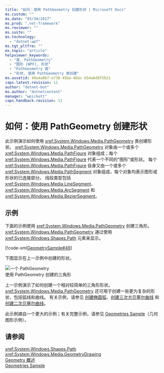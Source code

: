```yaml
---
title: "如何：使用 PathGeometry 创建形状 | Microsoft Docs"
ms.custom: ""
ms.date: "03/30/2017"
ms.prod: ".net-framework"
ms.reviewer: ""
ms.suite: ""
ms.technology: 
  - "dotnet-wpf"
ms.tgt_pltfrm: ""
ms.topic: "article"
helpviewer_keywords: 
  - "类, PathGeometry"
  - "图形 [WPF], 形状"
  - "PathGeometry 类"
  - "形状, 使用 PathGeometry 类创建"
ms.assetid: 49a4a8b7-e738-45be-8dac-b54a6d8f5b21
caps.latest.revision: 11
author: "dotnet-bot"
ms.author: "dotnetcontent"
manager: "wpickett"
caps.handback.revision: 11
---
```

# 如何：使用 PathGeometry 创建形状
此示例演示如何使用 <xref:System.Windows.Media.PathGeometry> 类创建形状。  <xref:System.Windows.Media.PathGeometry> 对象由一个或多个 <xref:System.Windows.Media.PathFigure> 对象组成；每个 <xref:System.Windows.Media.PathFigure> 代表一个不同的“图形”或形状。  每个 <xref:System.Windows.Media.PathFigure> 自身又由一个或多个 <xref:System.Windows.Media.PathSegment> 对象组成，每个对象均表示图形或形状的已连接部分。  线段类型包括 <xref:System.Windows.Media.LineSegment>、<xref:System.Windows.Media.ArcSegment> 和 <xref:System.Windows.Media.BezierSegment>。  
  
## 示例  
 下面的示例使用 <xref:System.Windows.Media.PathGeometry> 创建三角形。  <xref:System.Windows.Media.PathGeometry> 通过使用 <xref:System.Windows.Shapes.Path> 元素来显示。  
  
 [!code-xml[GeometrySample#49](../../../../samples/snippets/csharp/VS_Snippets_Wpf/GeometrySample/CS/pathgeometryexample.xaml#49)]  
  
 下图显示在上一示例中创建的形状。  
  
 ![一个 PathGeometry](../../../../docs/framework/wpf/graphics-multimedia/media/wcpsdk-graphicsmm-pathgeometry-triangle.png "wcpsdk\_graphicsmm\_pathgeometry\_triangle")  
使用 PathGeometry 创建的三角形  
  
 上一示例演示了如何创建一个相对较简单的三角形形状。  <xref:System.Windows.Media.PathGeometry> 还可用于创建一些更为复杂的形状，包括弧线和曲线。  有关示例，请参见 [创建椭圆弧](../../../../docs/framework/wpf/graphics-multimedia/how-to-create-an-elliptical-arc.md)、[创建三次方贝塞尔曲线](../../../../docs/framework/wpf/graphics-multimedia/how-to-create-a-cubic-bezier-curve.md) 和 [创建二次贝塞尔曲线](../../../../docs/framework/wpf/graphics-multimedia/how-to-create-a-quadratic-bezier-curve.md)。  
  
 此示例摘自一个更大的示例；有关完整示例，请参见 [Geometries Sample](http://go.microsoft.com/fwlink/?LinkID=159989)（几何图形示例）。  
  
## 请参阅  
 <xref:System.Windows.Shapes.Path>   
 <xref:System.Windows.Media.GeometryDrawing>   
 [Geometry 概述](../../../../docs/framework/wpf/graphics-multimedia/geometry-overview.md)   
 [Geometries Sample](http://go.microsoft.com/fwlink/?LinkID=159989)